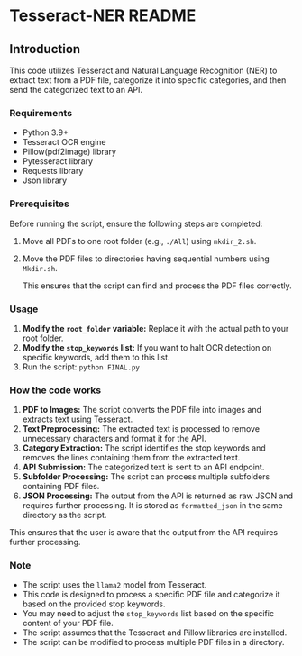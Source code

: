# Tesseract-NER README

## Introduction

This code utilizes Tesseract and Natural Language Recognition (NER) to extract text from a PDF file, categorize it into specific categories, and then send the categorized text to an API.

### Requirements

- Python 3.9+
- Tesseract OCR engine
- Pillow(pdf2image) library
- Pytesseract library
- Requests library
- Json library

### Prerequisites

Before running the script, ensure the following steps are completed:

1. Move all PDFs to one root folder (e.g., `./All`) using `mkdir_2.sh`.
2. Move the PDF files to directories having sequential numbers using `Mkdir.sh`.
   
   This ensures that the script can find and process the PDF files correctly.

### Usage

1. **Modify the `root_folder` variable:** Replace it with the actual path to your root folder.
2. **Modify the `stop_keywords` list:** If you want to halt OCR detection on specific keywords, add them to this list.
3. Run the script: `python FINAL.py`

### How the code works

1. **PDF to Images:** The script converts the PDF file into images and extracts text using Tesseract.
2. **Text Preprocessing:** The extracted text is processed to remove unnecessary characters and format it for the API.
3. **Category Extraction:** The script identifies the stop keywords and removes the lines containing them from the extracted text.
4. **API Submission:** The categorized text is sent to an API endpoint.
5. **Subfolder Processing:** The script can process multiple subfolders containing PDF files.
6. **JSON Processing:** The output from the API is returned as raw JSON and requires further processing. It is stored as `formatted_json` in the same directory as the script.

This ensures that the user is aware that the output from the API requires further processing.

### Note

- The script uses the `llama2` model from Tesseract.
- This code is designed to process a specific PDF file and categorize it based on the provided stop keywords.
- You may need to adjust the `stop_keywords` list based on the specific content of your PDF file.
- The script assumes that the Tesseract and Pillow libraries are installed.
- The script can be modified to process multiple PDF files in a directory.
